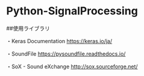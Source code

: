 # Python-SignalProcessing

##使用ライブラリ

・Keras Documentation
https://keras.io/ja/

・SoundFile
https://pysoundfile.readthedocs.io/

・SoX - Sound eXchange
http://sox.sourceforge.net/
